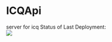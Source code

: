 # ICQApi
server for icq
Status of Last Deployment:<br>
<img src="https://github.com/SharunovEvgeny/ICQApi/workflows/TestCICD/badge.svg?branch=master"><br>
